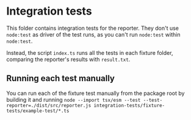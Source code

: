 # Integration tests

This folder contains integration tests for the reporter. They don't use `node:test` as driver of the test runs, as you can't run `node:test` within `node:test`.

Instead, the script `index.ts` runs all the tests in each fixture folder, comparing the reporter's results with `result.txt`.

## Running each test manually

You can run each of the fixture test manually from the package root by building it and running `node --import tsx/esm --test --test-reporter=./dist/src/reporter.js integration-tests/fixture-tests/example-test/*.ts`

